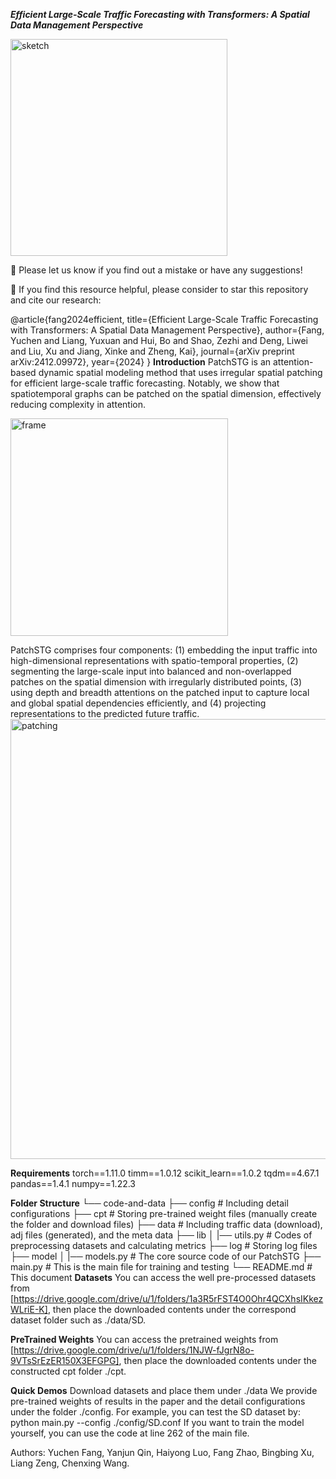 ***Efficient Large-Scale Traffic Forecasting with Transformers: A Spatial Data Management Perspective***

<img width="347" alt="sketch" src="https://github.com/user-attachments/assets/fcda0be0-d4b3-45c7-a919-ef9b0f42bf98" />

🙋 Please let us know if you find out a mistake or have any suggestions!

🌟 If you find this resource helpful, please consider to star this repository and cite our research:

@article{fang2024efficient,
  title={Efficient Large-Scale Traffic Forecasting with Transformers: A Spatial Data Management Perspective},
  author={Fang, Yuchen and Liang, Yuxuan and Hui, Bo and Shao, Zezhi and Deng, Liwei and Liu, Xu and Jiang, Xinke and Zheng, Kai},
  journal={arXiv preprint arXiv:2412.09972},
  year={2024}
}
**Introduction**
PatchSTG is an attention-based dynamic spatial modeling method that uses irregular spatial patching for efficient large-scale traffic forecasting. Notably, we show that spatiotemporal graphs can be patched on the spatial dimension, effectively reducing complexity in attention.

<img width="348" alt="frame" src="https://github.com/user-attachments/assets/2cbaea3a-9b07-4ecb-8fd0-c42eec1df2a9" />


PatchSTG comprises four components: (1) embedding the input traffic into high-dimensional representations with spatio-temporal properties, (2) segmenting the large-scale input into balanced and non-overlapped patches on the spatial dimension with irregularly distributed points, (3) using depth and breadth attentions on the patched input to capture local and global spatial dependencies efficiently, and (4) projecting representations to the predicted future traffic.
<img width="704" alt="patching" src="https://github.com/user-attachments/assets/fb5685e9-f5bf-4fe8-b7c9-1af624d32da7" />


**Requirements**
torch==1.11.0
timm==1.0.12
scikit_learn==1.0.2
tqdm==4.67.1
pandas==1.4.1
numpy==1.22.3


**Folder Structure**
└── code-and-data
    ├── config                 # Including detail configurations
    ├── cpt                    # Storing pre-trained weight files (manually create the folder and download files)
    ├── data                   # Including traffic data (download), adj files (generated), and the meta data
    ├── lib
    │   |──  utils.py          # Codes of preprocessing datasets and calculating metrics
    ├── log                    # Storing log files
    ├── model
    │   |──  models.py         # The core source code of our PatchSTG
    ├── main.py                # This is the main file for training and testing
    └── README.md              # This document
**Datasets**
You can access the well pre-processed datasets from [https://drive.google.com/drive/u/1/folders/1a3R5rFST4O0Ohr4QCXhsIKkezWLriE-K], then place the downloaded contents under the correspond dataset folder such as ./data/SD.

**PreTrained Weights**
You can access the pretrained weights from [https://drive.google.com/drive/u/1/folders/1NJW-fJgrN8o-9VTsSrEzER150X3EFGPG], then place the downloaded contents under the constructed cpt folder ./cpt.

**Quick Demos**
Download datasets and place them under ./data
We provide pre-trained weights of results in the paper and the detail configurations under the folder ./config. For example, you can test the SD dataset by:
python main.py --config ./config/SD.conf
If you want to train the model yourself, you can use the code at line 262 of the main file.

Authors: Yuchen Fang, Yanjun Qin, Haiyong Luo, Fang Zhao, Bingbing Xu, Liang Zeng, Chenxing Wang.

